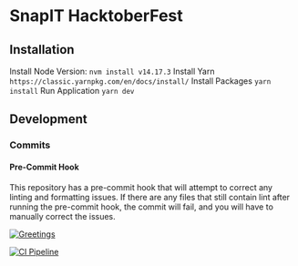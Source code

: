 # SnapIT HacktoberFest

## Installation

Install Node Version:
`nvm install v14.17.3`
Install Yarn
`https://classic.yarnpkg.com/en/docs/install/`
Install Packages
`yarn install`
Run Application
`yarn dev`

## Development

### Commits

#### Pre-Commit Hook

This repository has a pre-commit hook that will attempt to correct any linting and formatting
issues. If there are any files that still contain lint after running the pre-commit hook, the commit
will fail, and you will have to manually correct the issues.

[![Greetings](https://github.com/aaron-org/snapit-hacktoberfest/actions/workflows/greetings.yml/badge.svg)](https://github.com/aaron-org/snapit-hacktoberfest/actions/workflows/greetings.yml)

[![CI Pipeline](https://github.com/aaron-org/snapit-hacktoberfest/actions/workflows/ci-pipeline.yml/badge.svg)](https://github.com/aaron-org/snapit-hacktoberfest/actions/workflows/ci-pipeline.yml)
